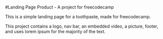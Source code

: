#Landing Page Product - A project for freecodecamp

This is a simple landing page for a toothpaste, made for freecodecamp. 

This project contains a logo, nav bar, an embedded video, a picture, footer, and uses lorem ipsum for the majority of the text.